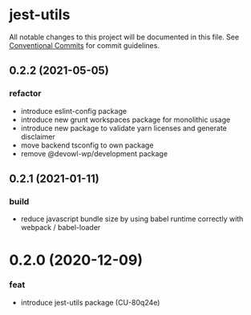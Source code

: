 # jest-utils

All notable changes to this project will be documented in this file.
See [Conventional Commits](https://conventionalcommits.org) for commit guidelines.

## 0.2.2 (2021-05-05)


### refactor

* introduce eslint-config package
* introduce new grunt workspaces package for monolithic usage
* introduce new package to validate yarn licenses and generate disclaimer
* move backend tsconfig to own package
* remove @devowl-wp/development package





## 0.2.1 (2021-01-11)


### build

* reduce javascript bundle size by using babel runtime correctly with webpack / babel-loader





# 0.2.0 (2020-12-09)


### feat

* introduce jest-utils package (CU-80q24e)
